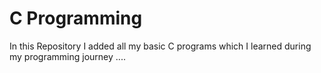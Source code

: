 # C Programming
In this Repository  I  added all my basic  C programs which I learned during my programming journey ....

